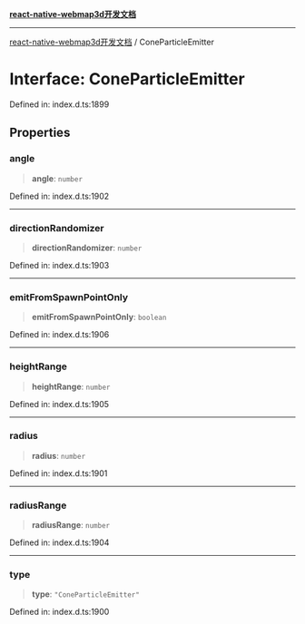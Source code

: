 [**react-native-webmap3d开发文档**](../README.md)

***

[react-native-webmap3d开发文档](../globals.md) / ConeParticleEmitter

# Interface: ConeParticleEmitter

Defined in: index.d.ts:1899

## Properties

### angle

> **angle**: `number`

Defined in: index.d.ts:1902

***

### directionRandomizer

> **directionRandomizer**: `number`

Defined in: index.d.ts:1903

***

### emitFromSpawnPointOnly

> **emitFromSpawnPointOnly**: `boolean`

Defined in: index.d.ts:1906

***

### heightRange

> **heightRange**: `number`

Defined in: index.d.ts:1905

***

### radius

> **radius**: `number`

Defined in: index.d.ts:1901

***

### radiusRange

> **radiusRange**: `number`

Defined in: index.d.ts:1904

***

### type

> **type**: `"ConeParticleEmitter"`

Defined in: index.d.ts:1900
